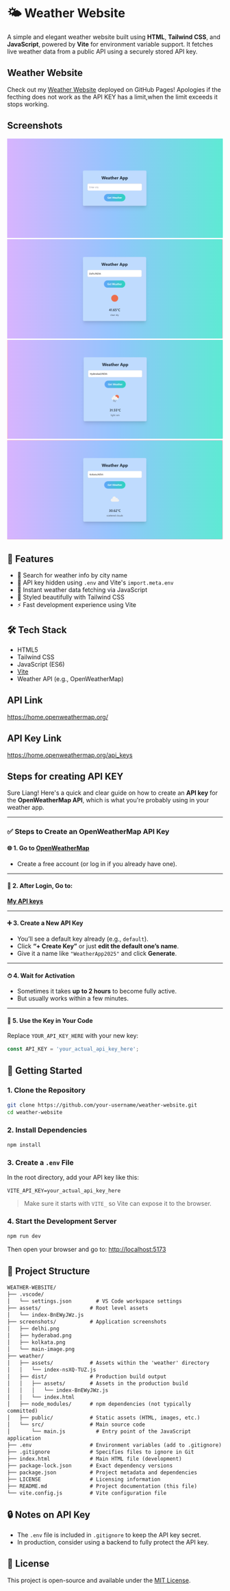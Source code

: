 # 🌤️ Weather Website

A simple and elegant weather website built using **HTML**, **Tailwind CSS**, and **JavaScript**, powered by **Vite** for environment variable support. It fetches live weather data from a public API using a securely stored API key.

## Weather Website

Check out my [Weather Website](https://joshb-hub.github.io/vite-weather-website/) deployed on GitHub Pages!
Apologies if the fecthing does not work as the API KEY has a limit,when the limit exceeds it stops working.

## Screenshots
![Main page](./screenshots/main-image.png)
![DELHI example](./screenshots/delhi.png)
![HYDERABAD example](./screenshots/hyderabad.png)
![KOLKATA example](./screenshots/kolkata.png)


## 🧩 Features

- 🌆 Search for weather info by city name
- 🔐 API key hidden using `.env` and Vite's `import.meta.env`
- 💨 Instant weather data fetching via JavaScript
- 🎨 Styled beautifully with Tailwind CSS
- ⚡ Fast development experience using Vite

## 🛠️ Tech Stack

- HTML5
- Tailwind CSS
- JavaScript (ES6)
- [Vite](https://vitejs.dev/)
- Weather API (e.g., OpenWeatherMap)

## API Link
https://home.openweathermap.org/

## API Key Link
https://home.openweathermap.org/api_keys

## Steps for creating API KEY
Sure Liang! Here's a quick and clear guide on how to create an **API key** for the **OpenWeatherMap API**, which is what you're probably using in your weather app.

---

### ✅ **Steps to Create an OpenWeatherMap API Key**

#### 🌐 1. Go to [OpenWeatherMap](https://home.openweathermap.org/users/sign_up)
- Create a free account (or log in if you already have one).

---

#### 🔐 2. After Login, Go to:  
[**My API keys**](https://home.openweathermap.org/api_keys)

---

#### ➕ 3. Create a New API Key
- You’ll see a default key already (e.g., `default`).
- Click **“+ Create Key”** or just **edit the default one’s name**.
- Give it a name like `"WeatherApp2025"` and click **Generate**.

---

#### ⏱ 4. Wait for Activation
- Sometimes it takes **up to 2 hours** to become fully active.
- But usually works within a few minutes.

---

#### 🧪 5. Use the Key in Your Code
Replace `YOUR_API_KEY_HERE` with your new key:

```js
const API_KEY = 'your_actual_api_key_here';
```

## 🚀 Getting Started

### 1. Clone the Repository

```bash
git clone https://github.com/your-username/weather-website.git
cd weather-website
```

### 2. Install Dependencies

```bash
npm install
```

### 3. Create a `.env` File

In the root directory, add your API key like this:

```env
VITE_API_KEY=your_actual_api_key_here
```

> Make sure it starts with `VITE_` so Vite can expose it to the browser.

### 4. Start the Development Server

```bash
npm run dev
```

Then open your browser and go to: [http://localhost:5173](http://localhost:5173)

## 📁 Project Structure

```
WEATHER-WEBSITE/
├── .vscode/
│   └── settings.json        # VS Code workspace settings
├── assets/                # Root level assets
│   └── index-BnEWyJWz.js
├── screenshots/           # Application screenshots
│   ├── delhi.png
│   ├── hyderabad.png
│   ├── kolkata.png
│   └── main-image.png
├── weather/
│   ├── assets/            # Assets within the 'weather' directory
│   │   └── index-nsXQ-TUZ.js
│   ├── dist/              # Production build output
│   │   ├── assets/        # Assets in the production build
│   │   │   └── index-BnEWyJWz.js
│   │   └── index.html
│   ├── node_modules/      # npm dependencies (not typically committed)
│   ├── public/            # Static assets (HTML, images, etc.)
│   └── src/               # Main source code
│       └── main.js          # Entry point of the JavaScript application
├── .env                   # Environment variables (add to .gitignore)
├── .gitignore             # Specifies files to ignore in Git
├── index.html             # Main HTML file (development)
├── package-lock.json      # Exact dependency versions
├── package.json           # Project metadata and dependencies
├── LICENSE                # Licensing information
├── README.md              # Project documentation (this file)
└── vite.config.js         # Vite configuration file
```

## 🔒 Notes on API Key

- The `.env` file is included in `.gitignore` to keep the API key secret.
- In production, consider using a backend to fully protect the API key.

## 📃 License

This project is open-source and available under the [MIT License](LICENSE).
